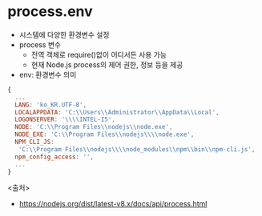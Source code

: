 # process.env
- 시스템에 다양한 환경변수 설정
- process 변수
  - 전역 객체로 require()없이 어디서든 사용 가능
  - 현재 Node.js process의 제어 권한, 정보 등을 제공
- env: 환경변수 의미

```javascript
{ 
  ...
  LANG: 'ko_KR.UTF-8',
  LOCALAPPDATA: 'C:\\Users\\Administrator\\AppData\\Local',
  LOGONSERVER: '\\\\INTEL-I5',
  NODE: 'C:\\Program Files\\nodejs\\node.exe',
  NODE_EXE: 'C:\\Program Files\\nodejs\\\\node.exe',
  NPM_CLI_JS:
   'C:\\Program Files\\nodejs\\\\node_modules\\npm\\bin\\npm-cli.js',
  npm_config_access: '',
  ...
}
```


<출처>
- https://nodejs.org/dist/latest-v8.x/docs/api/process.html
